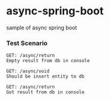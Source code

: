 # async-spring-boot
sample of async spring boot


### Test Scenario

```
GET: /async/return
Empty result from db in console
```
```
GET: /async/void
Should be insert entity to db
```
```
GET: /async/return
Got result from db in console
```
